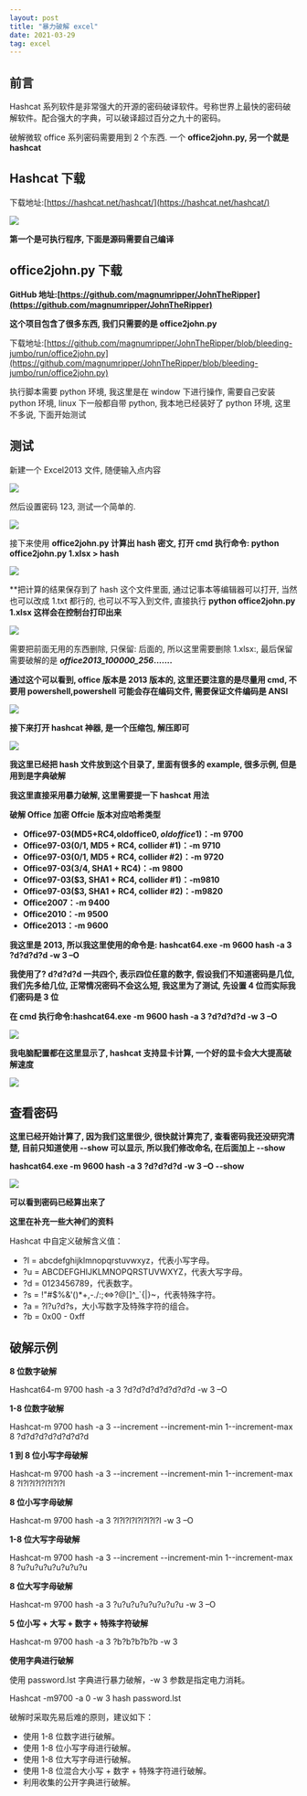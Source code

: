 ```yaml
---
layout: post
title: "暴力破解 excel"
date: 2021-03-29
tag: excel
--- 
```



前言
--

Hashcat 系列软件是非常强大的开源的密码破译软件。号称世界上最快的密码破解软件。配合强大的字典，可以破译超过百分之九十的密码。

破解微软 office 系列密码需要用到 2 个东西. 一个 **office2john.py, 另一个就是 hashcat**

Hashcat 下载
----------

下载地址:[https://hashcat.net/hashcat/](https://hashcat.net/hashcat/)

![](https://img.hacpai.com/file/2019/08/8eca2fa789a74df0abdb23a38c1d9b5f-3f184e64.png?imageView2/2/w/1280/format/jpg/interlace/1/q/100)

**第一个是可执行程序, 下面是源码需要自己编译**

office2john.py 下载
-----------------

**GitHub 地址:[https://github.com/magnumripper/JohnTheRipper](https://github.com/magnumripper/JohnTheRipper)**

**这个项目包含了很多东西, 我们只需要的是 office2john.py**

下载地址:[https://github.com/magnumripper/JohnTheRipper/blob/bleeding-jumbo/run/office2john.py](https://github.com/magnumripper/JohnTheRipper/blob/bleeding-jumbo/run/office2john.py)

执行脚本需要 python 环境, 我这里是在 window 下进行操作, 需要自己安装 python 环境, linux 下一般都自带 python, 我本地已经装好了 python 环境, 这里不多说, 下面开始测试

测试
--

新建一个 Excel2013 文件, 随便输入点内容

![](https://img.hacpai.com/file/2019/08/38e6e6c75b9a4450b09bd83e33fd89b7-af01d489.png?imageView2/2/w/1280/format/jpg/interlace/1/q/100)

然后设置密码 123, 测试一个简单的.

![](https://img.hacpai.com/file/2019/08/3a7cf9fbaf594300b0eae26b776c07a0-55cd58a1.png?imageView2/2/w/1280/format/jpg/interlace/1/q/100)

接下来使用 **office2john.py 计算出 hash 密文, 打开 cmd 执行命令: python office2john.py 1.xlsx > hash**

![](https://img.hacpai.com/file/2019/08/151f48839f254c88a7083740f9f147c8-b65d95ce.png?imageView2/2/w/1280/format/jpg/interlace/1/q/100)

**把计算的结果保存到了 hash 这个文件里面, 通过记事本等编辑器可以打开, 当然也可以改成 1.txt 都行的, 也可以不写入到文件, 直接执行 **python office2john.py 1.xlsx 这样会在控制台打印出来**

![](https://img.hacpai.com/file/2019/08/80684f33922040cbb604a0fdbd19dc3a-10c138ed.png?imageView2/2/w/1280/format/jpg/interlace/1/q/100)

需要把前面无用的东西删除, 只保留: 后面的, 所以这里需要删除 1.xlsx:, 最后保留需要破解的是 **$office$_2013_100000_256_.......**

**通过这个可以看到, office 版本是 2013 版本的, 这里还要注意的是尽量用 cmd, 不要用 powershell,powershell 可能会存在编码文件, 需要保证文件编码是 ANSI**

![](https://img.hacpai.com/file/2019/08/fe30af6d036242e0a0be44709802ccbe-80a6bb85.png?imageView2/2/w/1280/format/jpg/interlace/1/q/100)

**接下来打开 hashcat 神器, 是一个压缩包, 解压即可**

[![](https://zxacn.com/attachment/20190218/1865683576e74bec85d012f71c70b0be.png)](https://zxacn.com/attachment/20190218/1865683576e74bec85d012f71c70b0be.png)

**我这里已经把 hash 文件放到这个目录了, 里面有很多的 example, 很多示例, 但是用到是字典破解**

**我这里直接采用暴力破解, 这里需要提一下 hashcat 用法**

**破解 Office 加密 Offcie 版本对应哈希类型**

*   **Office97-03(MD5+RC4,oldoffice$0,oldoffice$1)：-m 9700**
*   **Office97-03($0/$1, MD5 + RC4, collider #1)：-m 9710**
*   **Office97-03($0/$1, MD5 + RC4, collider #2)：-m 9720**
*   **Office97-03($3/$4, SHA1 + RC4)：-m 9800**
*   **Office97-03($3, SHA1 + RC4, collider #1)：-m9810**
*   **Office97-03($3, SHA1 + RC4, collider #2)：-m9820**
*   **Office2007：-m 9400**
*   **Office2010：-m 9500**
*   **Office2013：-m 9600**

**我这里是 2013, 所以我这里使用的命令是: hashcat64.exe -m 9600 hash -a 3 ?d?d?d?d -w 3 –O**

**我使用了? d?d?d?d 一共四个, 表示四位任意的数字, 假设我们不知道密码是几位, 我们先多给几位, 正常情况密码不会这么短, 我这里为了测试, 先设置 4 位而实际我们密码是 3 位**

**在 cmd 执行命令:hashcat64.exe -m 9600 hash -a 3 ?d?d?d?d -w 3 –O**

![](https://img.hacpai.com/file/2019/08/f727ab93ec014137b7b7c7330ca096dd-7785f5d4.png?imageView2/2/w/1280/format/jpg/interlace/1/q/100)

**我电脑配置都在这里显示了, hashcat 支持显卡计算, 一个好的显卡会大大提高破解速度**

![](https://img.hacpai.com/file/2019/08/fca8837b029c486b8c36f7f99f22ab2d-cd3d14a1.png?imageView2/2/w/1280/format/jpg/interlace/1/q/100)

查看密码
----

**这里已经开始计算了, 因为我们这里很少, 很快就计算完了, 查看密码我还没研究清楚, 目前只知道使用 --show 可以显示, 所以我们修改命名, 在后面加上 --show**

**hashcat64.exe -m 9600 hash -a 3 ?d?d?d?d -w 3 –O --show**

![](https://img.hacpai.com/file/2019/08/2a6e4faeeb064f89af4dc689183014d1-189bc7cb.png?imageView2/2/w/1280/format/jpg/interlace/1/q/100)

**可以看到密码已经算出来了**

**这里在补充一些大神们的资料**

Hashcat 中自定义破解含义值：

*   ?l = abcdefghijklmnopqrstuvwxyz，代表小写字母。
*   ?u = ABCDEFGHIJKLMNOPQRSTUVWXYZ，代表大写字母。
*   ?d = 0123456789，代表数字。
*   ?s = !"#$%&'()*+,-./:;<=>?@[]^_`{|}~，代表特殊字符。
*   ?a = ?l?u?d?s，大小写数字及特殊字符的组合。
*   ?b = 0x00 - 0xff

破解示例
----

**8 位数字破解**

Hashcat64-m 9700 hash -a 3 ?d?d?d?d?d?d?d?d -w 3 –O

**1-8 位数字破解**

Hashcat-m 9700 hash -a 3 --increment --increment-min 1--increment-max 8 ?d?d?d?d?d?d?d?d

**1 到 8 位小写字母破解**

Hashcat-m 9700 hash -a 3 --increment --increment-min 1--increment-max 8 ?l?l?l?l?l?l?l?l

**8 位小写字母破解**

Hashcat-m 9700 hash -a 3 ?l?l?l?l?l?l?l?l -w 3 –O

**1-8 位大写字母破解**

Hashcat-m 9700 hash -a 3 --increment --increment-min 1--increment-max 8 ?u?u?u?u?u?u?u?u

**8 位大写字母破解**

Hashcat-m 9700 hash -a 3 ?u?u?u?u?u?u?u?u -w 3 –O

**5 位小写 + 大写 + 数字 + 特殊字符破解**

Hashcat-m 9700 hash -a 3 ?b?b?b?b?b -w 3

**使用字典进行破解**

使用 password.lst 字典进行暴力破解，-w 3 参数是指定电力消耗。

Hashcat -m9700 -a 0 -w 3 hash password.lst

破解时采取先易后难的原则，建议如下：

*   使用 1-8 位数字进行破解。
*   使用 1-8 位小写字母进行破解。
*   使用 1-8 位大写字母进行破解。
*   使用 1-8 位混合大小写 + 数字 + 特殊字符进行破解。
*   利用收集的公开字典进行破解。